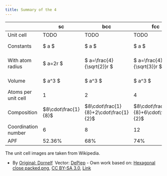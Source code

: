 ```yaml
---
title: Summary of the 4
---
```


|                     | sc                  | bcc                                   | fcc                                   | hcp                                      |
| ------------------- | ------------------- | ------------------------------------- | ------------------------------------- | ---------------------------------------- |
| Unit cell           | TODO                | TODO                                  | TODO                                  | ![hcp](/props/hcp.svg)                   |
| Constants           | $ a $               | $ a $                                 | $ a $                                 | $ a, c $ (where $ c > a $)               |
| With atom radius    | $ a=2r $            | $ a=\frac{4}{\sqrt{2}}r $             | $ a=\frac{4}{\sqrt{3}}r $             | $ a = 2r ; c=\sqrt{\frac{8}{3}}a $       |
| Volume              | $ a^3 $             | $ a^3 $                               | $ a^3 $                               | $ \frac{3}{2} \sqrt{3} a^2c $            |
| Atoms per unit cell | 1                   | 2                                     | 4                                     | 6                                        |
| Composition         | $8\cdot\frac{1}{8}$ | $8\cdot\frac{1}{8}+2\cdot\frac{1}{2}$ | $8\cdot\frac{1}{8}+6\cdot\frac{1}{2}$ | $3+12\cdot\frac{1}{6}+2\cdot\frac{1}{2}$ |
| Coordination number | 6                   | 8                                     | 12                                    | 12                                       |
| APF                 | 52.36%              | 68%                                   | 74%                                   | 74%                                      |

The unit cell images are taken from Wikipedia.

- By
  <a href="//commons.wikimedia.org/wiki/File:Hexagonal_close_packed.png" title="File:Hexagonal close packed.png">Original:
  </a>
  <a href="//commons.wikimedia.org/wiki/User_talk:Dornelf~commonswiki" title="User talk:Dornelf~commonswiki">Dornelf</a> Vector:
  <a href="//commons.wikimedia.org/wiki/User:DePiep" title="User:DePiep">DePiep</a> -
  Own work based on:
  <a href="//commons.wikimedia.org/wiki/File:Hexagonal_close_packed.png" title="File:Hexagonal close packed.png">Hexagonal
  close packed.png</a>,
  <a href="https://creativecommons.org/licenses/by-sa/3.0" title="Creative Commons Attribution-Share Alike 3.0">CC
  BY-SA 3.0</a>,
  <a href="https://commons.wikimedia.org/w/index.php?curid=20183889">Link</a>
